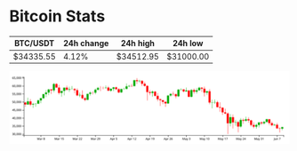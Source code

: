 # Bitcoin Stats

BTC/USDT|24h change|24h high|24h low|
|---|---|---|---|
|$34335.55|4.12%|$34512.95|$31000.00|

<img src="./chart.svg">
